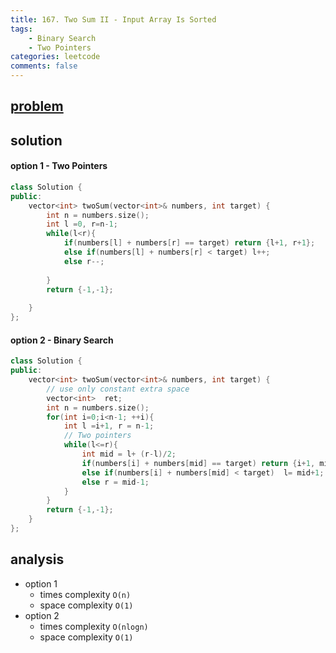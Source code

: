 ```yaml
---
title: 167. Two Sum II - Input Array Is Sorted
tags:  
    - Binary Search
    - Two Pointers
categories: leetcode
comments: false
---
```


## [problem](https://leetcode.com/problems/two-sum-ii-input-array-is-sorted/)

## solution


#### option 1 - Two Pointers
```c++
class Solution {
public:
    vector<int> twoSum(vector<int>& numbers, int target) {
        int n = numbers.size();
        int l =0, r=n-1;
        while(l<r){
            if(numbers[l] + numbers[r] == target) return {l+1, r+1};
            else if(numbers[l] + numbers[r] < target) l++;
            else r--;
            
        }
        return {-1,-1};
        
    }
};
```
#### option 2 - Binary Search
```c++
class Solution {
public:
    vector<int> twoSum(vector<int>& numbers, int target) {
        // use only constant extra space
        vector<int>  ret;
        int n = numbers.size();
        for(int i=0;i<n-1; ++i){
            int l =i+1, r = n-1;
            // Two pointers
            while(l<=r){
                int mid = l+ (r-l)/2;
                if(numbers[i] + numbers[mid] == target) return {i+1, mid+1};
                else if(numbers[i] + numbers[mid] < target)  l= mid+1;
                else r = mid-1;
            }
        }
        return {-1,-1};
    }
};
```

## analysis
- option 1
    - times complexity `O(n)`
    - space complexity `O(1)`
- option 2
    - times complexity `O(nlogn)`
    - space complexity `O(1)`